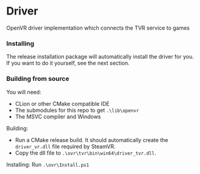 # Driver
OpenVR driver implementation which connects the TVR service to games



### Installing

The release installation package will automatically install the driver for you. If you want to do it yourself, see the next section.



### Building from source

You will need:

- CLion or other CMake compatible IDE
- The submodules for this repo to get `.\lib\openvr`
- The MSVC compiler and Windows



Building:

- Run a CMake release build. It should automatically create the `driver_vr.dll` file required by SteamVR.
- Copy the dll file to `.\ovr\tvr\bin\win64\driver_tvr.dll`.



Installing: Run `.\ovr\Install.ps1`